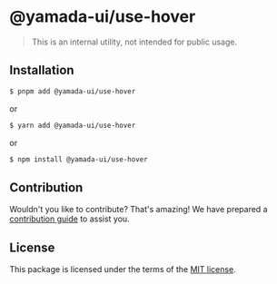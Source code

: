 # @yamada-ui/use-hover

> This is an internal utility, not intended for public usage.

## Installation

```sh
$ pnpm add @yamada-ui/use-hover
```

or

```sh
$ yarn add @yamada-ui/use-hover
```

or

```sh
$ npm install @yamada-ui/use-hover
```

## Contribution

Wouldn't you like to contribute? That's amazing! We have prepared a [contribution guide](./CONTRIBUTING.md) to assist you.

## License

This package is licensed under the terms of the
[MIT license](https://github.com/hirotomoyamada/yamada-ui/blob/main/LICENSE).
